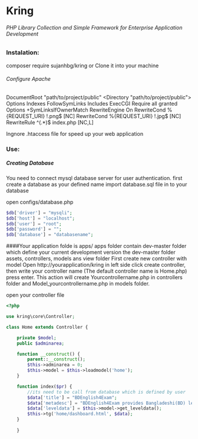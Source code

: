 # Kring
###### PHP Library Collection and Simple Framework for Enterprise Application Development

### Instalation:

composer require sujanhbg/kring
or
Clone it into your machine

###### Configure Apache
DocumentRoot "path/to/project/public"
<Directory "path/to/project/public">
    Options Indexes FollowSymLinks Includes ExecCGI
    Require all granted
	  Options +SymLinksIfOwnerMatch 
		RewriteEngine On
		RewriteCond %{REQUEST_URI} !\.png$ [NC]
		RewriteCond %{REQUEST_URI} !\.jpg$ [NC]
		RewriteRule ^(.*)$ index.php [NC,L]
</Directory>

Ingnore .htaccess file for speed up your web application
### Use:
##### Creating Database
You need to connect mysql database server for user authentication. 
first create a database as your defined name
import database.sql file in to your database

open configs/database.php
```php
$db['driver'] = "mysqli";
$db['host'] = "localhost";
$db['user'] = "root";
$db['password'] = "";
$db['database'] = "databasename";
```
####Your application folde is apps/
apps folder contain dev-master folder which define your current development version
the dev-master folder assets, controllers, models ans view folder
First create new controller with model
Open http://yourapplication/kring
in left side click create controller, then write your controller name (The default controller name is Home.php) press enter.
This action will create Yourcontrollername.php in controllers folder and Model_yourcontrollername.php in models folder.

open your controller file

```php
<?php

use kring\core\Controller;

class Home extends Controller {

    private $model;
    public $adminarea;

    function __construct() {
        parent::__construct();
        $this->adminarea = 0;
        $this->model = $this->loadmodel('home');
    }

    function index($pr) {
        //its need to be call from database which is defined by user
        $data['title'] = "BDEnglish4Exam";
        $data['metadesc'] = "BDEnglish4Exam provides Bangladeshi(BD) learners, examinees and teachers of English with perfect model tests for both academic and competitive exams.";
        $data['leveldata'] = $this->model->get_leveldata();
        $this->tg('home/dashboard.html', $data);
    }
    
    }
```
